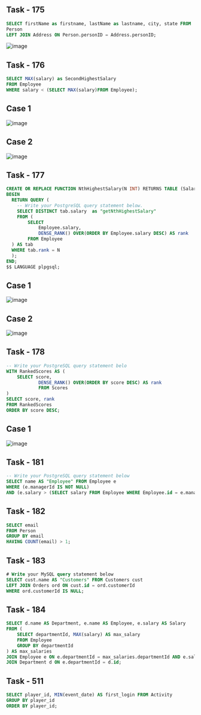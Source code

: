 ## Task - 175

```sql
SELECT firstName as firstname, lastName as lastname, city, state FROM 
Person
LEFT JOIN Address ON Person.personID = Address.personID;
```
![image](https://github.com/RedAYF/Parkhomenko_AD_Vorobyov/assets/119556348/b7eacefc-7735-47cb-ae2b-d154dd3efbed)

## Task - 176

```sql
SELECT MAX(salary) as SecondHighestSalary
FROM Employee
WHERE salary < (SELECT MAX(salary)FROM Employee);
```
## Case 1
![image](https://github.com/RedAYF/Parkhomenko_AD_Vorobyov/assets/119556348/7ff663bc-9445-4b0b-99fc-6e9a8062c5cf)

## Case 2
![image](https://github.com/RedAYF/Parkhomenko_AD_Vorobyov/assets/119556348/cb62f0bf-23e9-4da3-9582-ba2aeca9a80c)

## Task - 177

```sql
CREATE OR REPLACE FUNCTION NthHighestSalary(N INT) RETURNS TABLE (Salary INT) AS $$
BEGIN
  RETURN QUERY (
    -- Write your PostgreSQL query statement below.
    SELECT DISTINCT tab.salary  as "getNthHighestSalary"
    FROM (
        SELECT 
            Employee.salary, 
            DENSE_RANK() OVER(ORDER BY Employee.salary DESC) AS rank 
        FROM Employee
  ) AS tab
  WHERE tab.rank = N
  );
END;
$$ LANGUAGE plpgsql;
```
## Case 1
![image](https://github.com/RedAYF/Parkhomenko_AD_Vorobyov/assets/119556348/720872d2-a49b-4c3e-900c-5d2dae5fe471)

## Case 2
![image](https://github.com/RedAYF/Parkhomenko_AD_Vorobyov/assets/119556348/60bafc1c-3645-4920-8330-8118377d4390)

## Task - 178
```sql
-- Write your PostgreSQL query statement belo
WITH RankedScores AS (
    SELECT score,
            DENSE_RANK() OVER(ORDER BY score DESC) AS rank
            FROM Scores
)
SELECT score, rank
FROM RankedScores
ORDER BY score DESC;
```
## Case 1
![image](https://github.com/RedAYF/Parkhomenko_AD_Vorobyov/assets/119556348/948495c7-5f01-4451-a889-c42c09d3fa75)

## Task - 181
```sql
-- Write your PostgreSQL query statement below
SELECT name AS "Employee" FROM Employee e
WHERE (e.managerId IS NOT NULL) 
AND (e.salary > (SELECT salary FROM Employee WHERE Employee.id = e.managerId)) 
```
## Task - 182
```sql
SELECT email 
FROM Person
GROUP BY email
HAVING COUNT(email) > 1;
```
## Task - 183
```sql
# Write your MySQL query statement below
SELECT cust.name AS "Customers" FROM Customers cust
LEFT JOIN Orders ord ON cust.id = ord.customerId
WHERE ord.customerId IS NULL;
```
## Task - 184
```sql
SELECT d.name AS Department, e.name AS Employee, e.salary AS Salary
FROM (
    SELECT departmentId, MAX(salary) AS max_salary
    FROM Employee
    GROUP BY departmentId
) AS max_salaries
JOIN Employee e ON e.departmentId = max_salaries.departmentId AND e.salary = max_salaries.max_salary
JOIN Department d ON e.departmentId = d.id;
```
## Task - 511
```sql
SELECT player_id, MIN(event_date) AS first_login FROM Activity
GROUP BY player_id
ORDER BY player_id;
```
